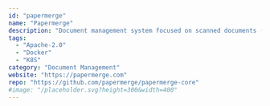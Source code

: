 ```yaml
---
id: "papermerge"
name: "Papermerge"
description: "Document management system focused on scanned documents (electronic archives). Features file browsing in similar way to dropbox/google drive. OCR, full text search, text overlay/selection."
tags:
  - "Apache-2.0"
  - "Docker"
  - "K8S"
category: "Document Management"
website: "https://papermerge.com"
repo: "https://github.com/papermerge/papermerge-core"
#image: "/placeholder.svg?height=300&width=400"
---
```


